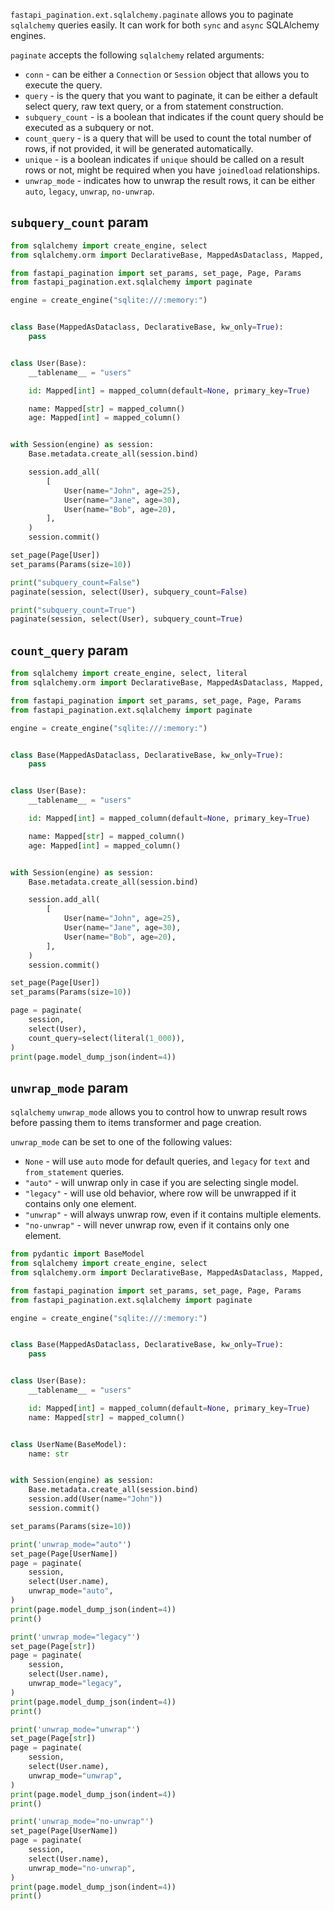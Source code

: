 `fastapi_pagination.ext.sqlalchemy.paginate` allows you to paginate `sqlalchemy` queries easily.
It can work for both `sync` and `async` SQLAlchemy engines.

`paginate` accepts the following `sqlalchemy` related arguments:

* `conn` - can be either a `Connection` or `Session` object that allows you to execute the query.
* `query` - is the query that you want to paginate, it can be either a default select query, raw text query, or a from statement construction.
* `subquery_count` - is a boolean that indicates if the count query should be executed as a subquery or not.
* `count_query` - is a query that will be used to count the total number of rows, if not provided, it will be generated automatically.
* `unique` - is a boolean indicates if `unique` should be called on a result rows or not, might be required when you have `joinedload` relationships.
* `unwrap_mode` - indicates how to unwrap the result rows, it can be either `auto`, `legacy`, `unwrap`, `no-unwrap`.

## `subquery_count` param

```py
from sqlalchemy import create_engine, select
from sqlalchemy.orm import DeclarativeBase, MappedAsDataclass, Mapped, Session, mapped_column

from fastapi_pagination import set_params, set_page, Page, Params
from fastapi_pagination.ext.sqlalchemy import paginate

engine = create_engine("sqlite:///:memory:")


class Base(MappedAsDataclass, DeclarativeBase, kw_only=True):
    pass


class User(Base):
    __tablename__ = "users"

    id: Mapped[int] = mapped_column(default=None, primary_key=True)

    name: Mapped[str] = mapped_column()
    age: Mapped[int] = mapped_column()


with Session(engine) as session:
    Base.metadata.create_all(session.bind)

    session.add_all(
        [
            User(name="John", age=25),
            User(name="Jane", age=30),
            User(name="Bob", age=20),
        ],
    )
    session.commit()

set_page(Page[User])
set_params(Params(size=10))

print("subquery_count=False")
paginate(session, select(User), subquery_count=False)

print("subquery_count=True")
paginate(session, select(User), subquery_count=True)
```

## `count_query` param

```py
from sqlalchemy import create_engine, select, literal
from sqlalchemy.orm import DeclarativeBase, MappedAsDataclass, Mapped, Session, mapped_column

from fastapi_pagination import set_params, set_page, Page, Params
from fastapi_pagination.ext.sqlalchemy import paginate

engine = create_engine("sqlite:///:memory:")


class Base(MappedAsDataclass, DeclarativeBase, kw_only=True):
    pass


class User(Base):
    __tablename__ = "users"

    id: Mapped[int] = mapped_column(default=None, primary_key=True)

    name: Mapped[str] = mapped_column()
    age: Mapped[int] = mapped_column()


with Session(engine) as session:
    Base.metadata.create_all(session.bind)

    session.add_all(
        [
            User(name="John", age=25),
            User(name="Jane", age=30),
            User(name="Bob", age=20),
        ],
    )
    session.commit()

set_page(Page[User])
set_params(Params(size=10))

page = paginate(
    session,
    select(User),
    count_query=select(literal(1_000)),
)
print(page.model_dump_json(indent=4))
```

## `unwrap_mode` param

`sqlalchemy` `unwrap_mode` allows you to control how to unwrap result rows before passing them to items transformer
and page creation.

`unwrap_mode` can be set to one of the following values:

* `None` - will use `auto` mode for default queries, and `legacy` for `text` and `from_statement` queries.
* `"auto"` - will unwrap only in case if you are selecting single model.
* `"legacy"` - will use old behavior, where row will be unwrapped if it contains only one element.
* `"unwrap"` - will always unwrap row, even if it contains multiple elements.
* `"no-unwrap"` - will never unwrap row, even if it contains only one element.

```py
from pydantic import BaseModel
from sqlalchemy import create_engine, select
from sqlalchemy.orm import DeclarativeBase, MappedAsDataclass, Mapped, Session, mapped_column

from fastapi_pagination import set_params, set_page, Page, Params
from fastapi_pagination.ext.sqlalchemy import paginate

engine = create_engine("sqlite:///:memory:")


class Base(MappedAsDataclass, DeclarativeBase, kw_only=True):
    pass


class User(Base):
    __tablename__ = "users"

    id: Mapped[int] = mapped_column(default=None, primary_key=True)
    name: Mapped[str] = mapped_column()


class UserName(BaseModel):
    name: str


with Session(engine) as session:
    Base.metadata.create_all(session.bind)
    session.add(User(name="John"))
    session.commit()

set_params(Params(size=10))

print('unwrap_mode="auto"')
set_page(Page[UserName])
page = paginate(
    session,
    select(User.name),
    unwrap_mode="auto",
)
print(page.model_dump_json(indent=4))
print()

print('unwrap_mode="legacy"')
set_page(Page[str])
page = paginate(
    session,
    select(User.name),
    unwrap_mode="legacy",
)
print(page.model_dump_json(indent=4))
print()

print('unwrap_mode="unwrap"')
set_page(Page[str])
page = paginate(
    session,
    select(User.name),
    unwrap_mode="unwrap",
)
print(page.model_dump_json(indent=4))
print()

print('unwrap_mode="no-unwrap"')
set_page(Page[UserName])
page = paginate(
    session,
    select(User.name),
    unwrap_mode="no-unwrap",
)
print(page.model_dump_json(indent=4))
print()
```